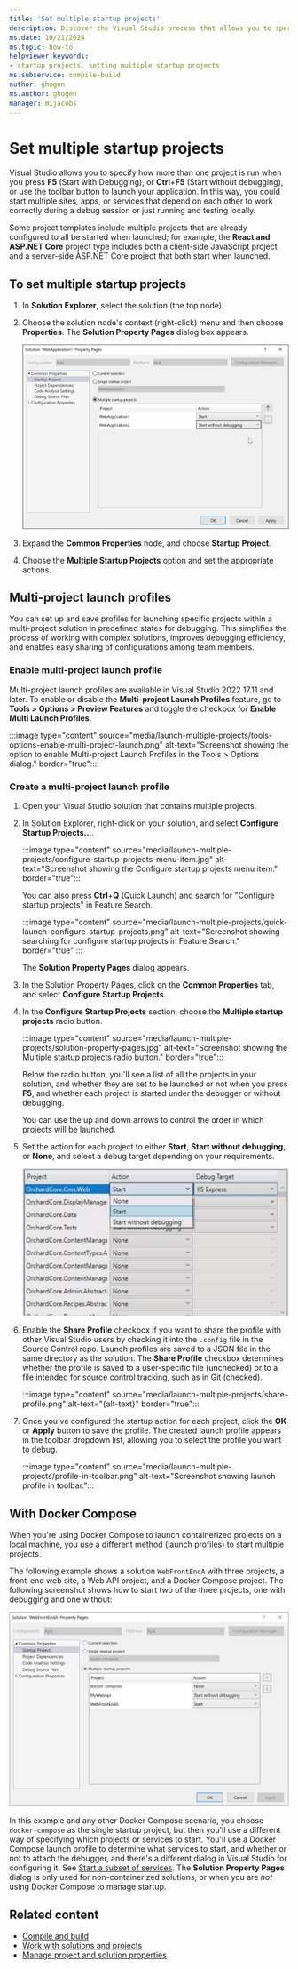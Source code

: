 ```yaml
---
title: 'Set multiple startup projects'
description: Discover the Visual Studio process that allows you to specify how more than one project is run when you start the debugger.
ms.date: 10/21/2024
ms.topic: how-to
helpviewer_keywords:
- startup projects, setting multiple startup projects
ms.subservice: compile-build
author: ghogen
ms.author: ghogen
manager: mijacobs
---
```

# Set multiple startup projects

Visual Studio allows you to specify how more than one project is run when you press **F5** (Start with Debugging), or **Ctrl**+**F5** (Start without debugging), or use the toolbar button to launch your application. In this way, you could start multiple sites, apps, or services that depend on each other to work correctly during a debug session or just running and testing locally.

Some project templates include multiple projects that are already configured to all be started when launched; for example, the **React and ASP.NET Core** project type includes both a client-side JavaScript project and a server-side ASP.NET Core project that both start when launched.

## To set multiple startup projects

1. In **Solution Explorer**, select the solution (the top node).

2. Choose the solution node's context (right-click) menu and then choose **Properties**. The **Solution Property Pages** dialog box appears.

   ![Solution Property Pages](media/vs-2022/solution-properties-startup-projects.png)

3. Expand the **Common Properties** node, and choose **Startup Project**.

4. Choose the **Multiple Startup Projects** option and set the appropriate actions.

## Multi-project launch profiles

You can set up and save profiles for launching specific projects within a multi-project solution in predefined states for debugging. This simplifies the process of working with complex solutions, improves debugging efficiency, and enables easy sharing of configurations among team members.

### Enable multi-project launch profile

Multi-project launch profiles are available in Visual Studio 2022 17.11 and later. To enable or disable the **Multi-project Launch Profiles** feature, go to **Tools > Options > Preview Features** and toggle the checkbox for **Enable Multi Launch Profiles**.

:::image type="content" source="media/launch-multiple-projects/tools-options-enable-multi-project-launch.png" alt-text="Screenshot showing the option to enable Multi-project Launch Profiles in the Tools > Options dialog." border="true":::

### Create a multi-project launch profile

1. Open your Visual Studio solution that contains multiple projects.
1. In Solution Explorer, right-click on your solution, and select **Configure Startup Projects...**.

   :::image type="content" source="media/launch-multiple-projects/configure-startup-projects-menu-item.jpg" alt-text="Screenshot showing the Configure startup projects menu item." border="true":::

   You can also press **Ctrl**+**Q** (Quick Launch) and search for "Configure startup projects" in Feature Search.

   :::image type="content" source="media/launch-multiple-projects/quick-launch-configure-startup-projects.png" alt-text="Screenshot showing searching for configure startup projects in Feature Search." border="true" :::

   The **Solution Property Pages** dialog appears.

1. In the Solution Property Pages, click on the **Common Properties** tab, and select **Configure Startup Projects**.
1. In the **Configure Startup Projects** section, choose the **Multiple startup projects** radio button.

     :::image type="content" source="media/launch-multiple-projects/solution-property-pages.jpg" alt-text="Screenshot showing the Multiple startup projects radio button." border="true":::

   Below the radio button, you'll see a list of all the projects in your solution, and whether they are set to be launched or not when you press **F5**, and whether each project is started under the debugger or without debugging.

   You can use the up and down arrows to control the order in which projects will be launched.

1. Set the action for each project to either **Start**, **Start without debugging**, or **None**, and select a debug target depending on your requirements.

   ![Screenshot showing the options for starting a project.](media/launch-multiple-projects/launch-profiles-start-options.png)

1. Enable the **Share Profile** checkbox if you want to share the profile with other Visual Studio users by checking it into the `.config` file in the Source Control repo.
   Launch profiles are saved to a JSON file in the same directory as the solution. The **Share Profile** checkbox determines whether the profile is saved to a user-specific file (unchecked) or to a file intended for source control tracking, such as in Git (checked).

   :::image type="content" source="media/launch-multiple-projects/share-profile.png" alt-text="{alt-text}" border="true":::

1. Once you've configured the startup action for each project, click the **OK** or **Apply** button to save the profile.
   The created launch profile appears in the toolbar dropdown list, allowing you to select the profile you want to debug.

   :::image type="content" source="media/launch-multiple-projects/profile-in-toolbar.png" alt-text="Screenshot showing launch profile in toolbar.":::

## With Docker Compose

When you're using Docker Compose to launch containerized projects on a local machine, you use a different method (launch profiles) to start multiple projects.

The following example shows a solution `WebFrontEndA` with three projects, a front-end web site, a Web API project, and a Docker Compose project. The following screenshot shows how to start two of the three projects, one with debugging and one without:

![Screenshot of the Solution Property Pages.](media/vs-2022/startup-projects.png)

In this example and any other Docker Compose scenario, you choose `docker-compose` as the single startup project, but then you'll use a different way of specifying which projects or services to start. You'll use a Docker Compose launch profile to determine what services to start, and whether or not to attach the debugger, and there's a different dialog in Visual Studio for configuring it. See [Start a subset of services](../containers/launch-profiles.md). The **Solution Property Pages** dialog is only used for non-containerized solutions, or when you are *not* using Docker Compose to manage startup.

## Related content

- [Compile and build](../ide/compiling-and-building-in-visual-studio.md)
- [Work with solutions and projects](../ide/creating-solutions-and-projects.md)
- [Manage project and solution properties](../ide/managing-project-and-solution-properties.md)
